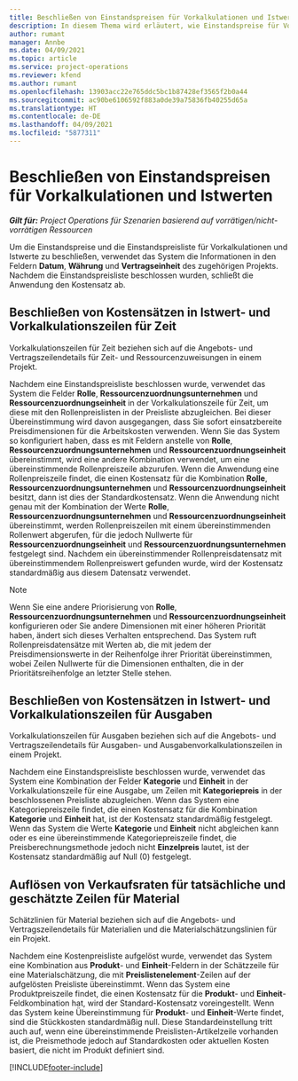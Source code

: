 ```yaml
---
title: Beschließen von Einstandspreisen für Vorkalkulationen und Istwerten
description: In diesem Thema wird erläutert, wie Einstandspreise für Vorkalkulationen und Istwerte beschlossen werden.
author: rumant
manager: Annbe
ms.date: 04/09/2021
ms.topic: article
ms.service: project-operations
ms.reviewer: kfend
ms.author: rumant
ms.openlocfilehash: 13903acc22e765ddc5bc1b87428ef3565f2b0a44
ms.sourcegitcommit: ac90be6106592f883a0de39a75836fb40255d65a
ms.translationtype: HT
ms.contentlocale: de-DE
ms.lasthandoff: 04/09/2021
ms.locfileid: "5877311"
---
```

# <a name="resolving-cost-prices-for-estimates-and-actuals"></a>Beschließen von Einstandspreisen für Vorkalkulationen und Istwerten

_**Gilt für:** Project Operations für Szenarien basierend auf vorrätigen/nicht-vorrätigen Ressourcen_

Um die Einstandspreise und die Einstandspreisliste für Vorkalkulationen und Istwerte zu beschließen, verwendet das System die Informationen in den Feldern **Datum**, **Währung** und **Vertragseinheit** des zugehörigen Projekts. Nachdem die Einstandspreisliste beschlossen wurden, schließt die Anwendung den Kostensatz ab.

## <a name="resolving-cost-rates-on-actual-and-estimate-lines-for-time"></a>Beschließen von Kostensätzen in Istwert- und Vorkalkulationszeilen für Zeit

Vorkalkulationszeilen für Zeit beziehen sich auf die Angebots- und Vertragszeilendetails für Zeit- und Ressourcenzuweisungen in einem Projekt.

Nachdem eine Einstandspreisliste beschlossen wurde, verwendet das System die Felder **Rolle**, **Ressourcenzuordnungsunternehmen** und **Ressourcenzuordnungseinheit** in der Vorkalkulationszeile für Zeit, um diese mit den Rollenpreislisten in der Preisliste abzugleichen. Bei dieser Übereinstimmung wird davon ausgegangen, dass Sie sofort einsatzbereite Preisdimensionen für die Arbeitskosten verwenden. Wenn Sie das System so konfiguriert haben, dass es mit Feldern anstelle von **Rolle**, **Ressourcenzuordnungsunternehmen** und **Ressourcenzuordnungseinheit** übereinstimmt, wird eine andere Kombination verwendet, um eine übereinstimmende Rollenpreiszeile abzurufen. Wenn die Anwendung eine Rollenpreiszeile findet, die einen Kostensatz für die Kombination **Rolle**, **Ressourcenzuordnungsunternehmen** und **Ressourcenzuordnungseinheit** besitzt, dann ist dies der Standardkostensatz. Wenn die Anwendung nicht genau mit der Kombination der Werte **Rolle**, **Ressourcenzuordnungsunternehmen** und **Ressourcenzuordnungseinheit** übereinstimmt, werden Rollenpreiszeilen mit einem übereinstimmenden Rollenwert abgerufen, für die jedoch Nullwerte für **Ressourcenzuordnungseinheit** und **Ressourcenzuordnungsunternehmen** festgelegt sind. Nachdem ein übereinstimmender Rollenpreisdatensatz mit übereinstimmendem Rollenpreiswert gefunden wurde, wird der Kostensatz standardmäßig aus diesem Datensatz verwendet. 

> [!NOTE]
> Wenn Sie eine andere Priorisierung von **Rolle**, **Ressourcenzuordnungsunternehmen** und **Ressourcenzuordnungseinheit** konfigurieren oder Sie andere Dimensionen mit einer höheren Priorität haben, ändert sich dieses Verhalten entsprechend. Das System ruft Rollenpreisdatensätze mit Werten ab, die mit jedem der Preisdimensionswerte in der Reihenfolge ihrer Priorität übereinstimmen, wobei Zeilen Nullwerte für die Dimensionen enthalten, die in der Prioritätsreihenfolge an letzter Stelle stehen.

## <a name="resolving-cost-rates-on-actual-and-estimate-lines-for-expense"></a>Beschließen von Kostensätzen in Istwert- und Vorkalkulationszeilen für Ausgaben

Vorkalkulationszeilen für Ausgaben beziehen sich auf die Angebots- und Vertragszeilendetails für Ausgaben- und Ausgabenvorkalkulationszeilen in einem Projekt.

Nachdem eine Einstandspreisliste beschlossen wurde, verwendet das System eine Kombination der Felder **Kategorie** und **Einheit** in der Vorkalkulationszeile für eine Ausgabe, um Zeilen mit **Kategoriepreis** in der beschlossenen Preisliste abzugleichen. Wenn das System eine Kategoriepreiszeile findet, die einen Kostensatz für die Kombination **Kategorie** und **Einheit** hat, ist der Kostensatz standardmäßig festgelegt. Wenn das System die Werte **Kategorie** und **Einheit** nicht abgleichen kann oder es eine übereinstimmende Kategoriepreiszeile findet, die Preisberechnungsmethode jedoch nicht **Einzelpreis** lautet, ist der Kostensatz standardmäßig auf Null (0) festgelegt.

## <a name="resolving-cost-rates-on-actual-and-estimate-lines-for-material"></a>Auflösen von Verkaufsraten für tatsächliche und geschätzte Zeilen für Material

Schätzlinien für Material beziehen sich auf die Angebots- und Vertragszeilendetails für Materialien und die Materialschätzungslinien für ein Projekt.

Nachdem eine Kostenpreisliste aufgelöst wurde, verwendet das System eine Kombination aus **Produkt**- und **Einheit**-Feldern in der Schätzzeile für eine Materialschätzung, die mit **Preislistenelement**-Zeilen auf der aufgelösten Preisliste übereinstimmt. Wenn das System eine Produktpreiszeile findet, die einen Kostensatz für die **Produkt**- und **Einheit**-Feldkombination hat, wird der Standard-Kostensatz voreingestellt. Wenn das System keine Übereinstimmung für **Produkt**- und **Einheit**-Werte findet, sind die Stückkosten standardmäßig null. Diese Standardeinstellung tritt auch auf, wenn eine übereinstimmende Preislisten-Artikelzeile vorhanden ist, die Preismethode jedoch auf Standardkosten oder aktuellen Kosten basiert, die nicht im Produkt definiert sind.

[!INCLUDE[footer-include](../includes/footer-banner.md)]
